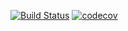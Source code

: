 [![Build Status](https://travis-ci.org/ikioresko/job4j_grabber.svg?branch=main)](https://travis-ci.org/ikioresko/job4j_grabber)
[![codecov](https://codecov.io/gh/ikioresko/job4j_grabber/branch/master/graph/badge.svg)](https://codecov.io/gh/ikioresko/job4j_grabber)
